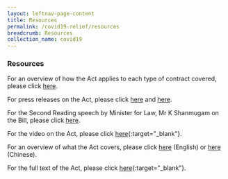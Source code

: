 ```yaml
---
layout: leftnav-page-content
title: Resources
permalink: /covid19-relief/resources
breadcrumb: Resources
collection_name: covid19
---
```

### Resources ###

For an overview of how the Act applies to each type of contract covered, please click [here](/covid19-relief/types-of-contract).

For press releases on the Act, please click [here](https://www.mlaw.gov.sg/news/press-releases/temporary-relief-for-inability-to-perform-contractual-obligations-due-to-coronavirus-disease-2019-covid-19-situation) and [here](/news/press-releases/2020-04-20-COVID-19-Temporary-Measures-Act-Provisions-relating-to-Temporary-Reliefs-to-Commence-on-20-April-2020).
 
For the Second Reading speech by Minister for Law, Mr K Shanmugam on the Bill, please click [here](https://www.mlaw.gov.sg/news/parliamentary-speeches/second-reading-speech-by-minister-for-law-mr-k-shanmugam-on-the-covid-19-temporary-measures-bill).

For the video on the Act, please click [here](https://www.youtube.com/watch?v=wFm5Het7JE4&feature=youtu.be){:target="_blank"}.

For an overview of what the Act covers, please click [here](/files/Infographic-COVID-19Act-18Apr20.pdf) (English) or [here](/files/Infographic_Chinese_COVID-19_Act.pdf) (Chinese).

For the full text of the Act, please click [here](https://sso.agc.gov.sg/Act/COVID19TMA2020){:target="_blank"}.
